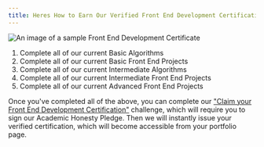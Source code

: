 ```yaml
---
title: Heres How to Earn Our Verified Front End Development Certification
---
```

![An image of a sample Front End Development Certificate](//discourse-user-assets.s3.amazonaws.com/original/2X/9/9579e6ad7bc3022fc5a6574be16791b5484f4867.png)

1.  Complete all of our current Basic Algorithms
2.  Complete all of our current Basic Front End Projects
3.  Complete all of our current Intermediate Algorithms
4.  Complete all of our current Intermediate Front End Projects
5.  Complete all of our current Advanced Front End Projects

Once you've completed all of the above, you can complete our <a href='http://www.freecodecamp.com/challenges/claim-your-front-end-development-certificate' target='_blank' rel='nofollow'>"Claim your Front End Development Certification"</a> challenge, which will require you to sign our Academic Honesty Pledge. Then we will instantly issue your verified certification, which will become accessible from your portfolio page.